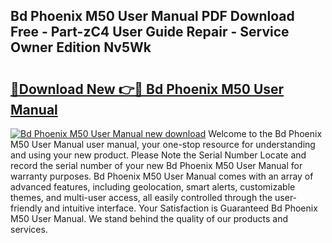 ## Bd Phoenix M50 User Manual PDF Download Free - Part-zC4 User Guide Repair - Service Owner Edition Nv5Wk

# <h2><a href="http://bc26155.oget.top/?id=Bd+Phoenix+M50+User+Manual">🔗Download New 👉🔴 Bd Phoenix M50 User Manual</a></h2>

[![Bd Phoenix M50 User Manual new download](https://i.imgur.com/5g1atiW.png)](http://bc26155.oget.top/?id=Bd+Phoenix+M50+User+Manual)
Welcome to the Bd Phoenix M50 User Manual user manual, your one-stop resource for understanding and using your new product. Please Note the Serial Number Locate and record the serial number of your new Bd Phoenix M50 User Manual for warranty purposes. Bd Phoenix M50 User Manual comes with an array of advanced features, including geolocation, smart alerts, customizable themes, and multi-user access, all easily controlled through the user-friendly and intuitive interface. Your Satisfaction is Guaranteed Bd Phoenix M50 User Manual. We stand behind the quality of our products and services.
